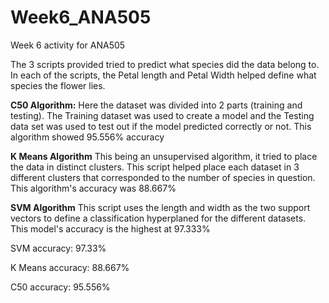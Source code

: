 # Week6_ANA505
Week 6 activity for ANA505

The 3 scripts provided tried to predict what species did the data belong to.
In each of the scripts, the Petal length and Petal Width helped define what species the flower lies.

**C50 Algorithm:**
Here the dataset was divided into 2 parts (training and testing). The Training dataset was used to create a model and the Testing data set was used to test out if the model predicted correctly or not.
This algorithm showed 95.556% accuracy

**K Means Algorithm**
This being an unsupervised algorithm, it tried to place the data in distinct clusters. This script helped place each dataset in 3 different clusters that corresponded to the number of species in question.
This algorithm's accuracy was 88.667%

**SVM Algorithm**
This script uses the length and width as the two support vectors to define a classification hyperplaned for the different datasets.
This model's accuracy is the highest at 97.333%


SVM accuracy: 97.33%

K Means accuracy: 88.667%

C50 accuracy: 95.556%
